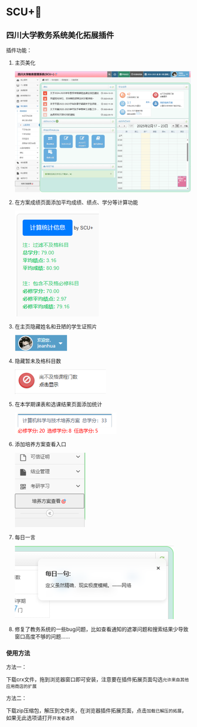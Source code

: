 # SCU+🎯

## 四川大学教务系统美化拓展插件

插件功能：

1. 主页美化

   ![image](./showImage/5.png)

2. 在方案成绩页面添加平均成绩、绩点、学分等计算功能

   ![image](./showImage/2.png)

3. 在主页隐藏姓名和丑陋的学生证照片

   ![image](./showImage/4.png)

4. 隐藏暂未及格科目数

   ![image](./showImage/3.png)

5. 在本学期课表和选课结果页面添加统计

   ![image](./showImage/1.png)

6. 添加培养方案查看入口

   ![image](./showImage/6.png)

7. 每日一言

   ![image](./showImage/7.png)

8. 修复了教务系统的一些bug问题，比如查看通知的遮罩问题和搜索结果少导致窗口高度不够的问题……

### 使用方法

方法一：

下载crx文件，拖到浏览器窗口即可安装，注意要在插件拓展页面勾选`允许来自其他应用商店的扩展`

方法二：

下载zip压缩包，解压到文件夹，在浏览器插件拓展页面，点击`加载已解压的拓展`，如果无此选项请打开`开发者选项`
